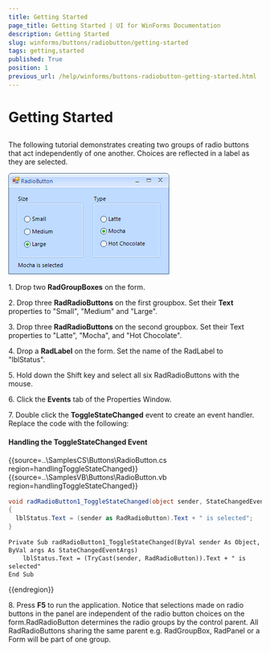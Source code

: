 ```yaml
---
title: Getting Started
page_title: Getting Started | UI for WinForms Documentation
description: Getting Started
slug: winforms/buttons/radiobutton/getting-started
tags: getting,started
published: True
position: 1
previous_url: /help/winforms/buttons-radiobutton-getting-started.html
---
```


# Getting Started



## 

The following tutorial demonstrates creating two groups of radio buttons that act independently of one another. Choices are reflected in a label as they are selected.

![buttons-radiobutton-getting-started 001](images/buttons-radiobutton-getting-started001.png)

1\. Drop two __RadGroupBoxes__ on the form.

2\. Drop three __RadRadioButtons__ on the first groupbox. Set their __Text__ properties to "Small", "Medium" and "Large".

3\. Drop three __RadRadioButtons__ on the second groupbox. Set their Text properties to "Latte", "Mocha", and "Hot Chocolate".

4\. Drop a __RadLabel__ on the form. Set the name of the RadLabel to "lblStatus".

5\. Hold down the Shift key and select all six RadRadioButtons with the mouse.

6\. Click the __Events__ tab of the Properties Window.

7\. Double click the __ToggleStateChanged__ event to create an event handler. Replace the code with the following:
          	
#### Handling the ToggleStateChanged Event 



{{source=..\SamplesCS\Buttons\RadioButton.cs region=handlingToggleStateChanged}} 
{{source=..\SamplesVB\Buttons\RadioButton.vb region=handlingToggleStateChanged}} 

````C#
void radRadioButton1_ToggleStateChanged(object sender, StateChangedEventArgs args)
{
  lblStatus.Text = (sender as RadRadioButton).Text + " is selected";
}

````
````VB.NET
Private Sub radRadioButton1_ToggleStateChanged(ByVal sender As Object, ByVal args As StateChangedEventArgs)
    lblStatus.Text = (TryCast(sender, RadRadioButton)).Text + " is selected"
End Sub

````

{{endregion}} 

8\. Press __F5__ to run the application. Notice that selections made on radio buttons in the panel are independent of the radio button choices on the form.RadRadioButton determines the radio groups by the control parent. All RadRadioButtons sharing the same parent e.g. RadGroupBox, RadPanel or a Form will be part of one group.
